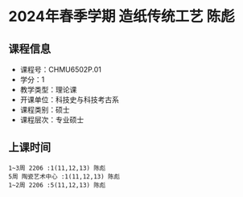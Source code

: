 # 2024年春季学期 造纸传统工艺 陈彪






## 课程信息

- 课程号：CHMU6502P.01
- 学分：1
- 教学类型：理论课
- 开课单位：科技史与科技考古系
- 课程类别：硕士
- 课程层次：专业硕士

## 上课时间

```
1~3周 2206 :1(11,12,13) 陈彪
5周 陶瓷艺术中心 :1(11,12,13) 陈彪
1~2周 2206 :5(11,12,13) 陈彪
```

